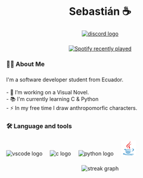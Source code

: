 <h1 align="center">Sebastián ☕</h1>

###

<div align="center">
  <a href="https://discordapp.com/users/396327418618445826" target="_blank">
    <img src="https://img.shields.io/static/v1?message=Discord&logo=discord&label=&color=7289DA&logoColor=white&labelColor=&style=for-the-badge" height="25" alt="discord logo"  />
  </a>
</div>

###

<div align="center">
  <a href="https://open.spotify.com/user/kuqyk2zwn0sfklc20ekhaf55d">
    <img src="https://spotify-recently-played-readme.vercel.app/api?user=kuqyk2zwn0sfklc20ekhaf55d&count=1&unique=true" alt="Spotify recently played"  />
  </a>
</div>

###

<h3 align="left">👩‍💻  About Me</h3>

###

<p align="left">I'm a software developer student from Ecuador.<br><br>- 🔭 I’m working on a Visual Novel.<br>- 📚 I'm currently learning C & Python<br>- ⚡ In my free time I draw anthropomorfic characters.</p>

###

<h3 align="left">🛠 Language and tools</h3>

###

<div align="left">
  <img src="https://cdn.jsdelivr.net/gh/devicons/devicon/icons/vscode/vscode-original.svg" height="40" alt="vscode logo"  />
  <img width="12" />
  <img src="https://cdn.jsdelivr.net/gh/devicons/devicon/icons/c/c-original.svg" height="40" alt="c logo"  />
  <img width="12" />
  <img src="https://cdn.jsdelivr.net/gh/devicons/devicon/icons/python/python-original.svg" height="40" alt="python logo"  />
  <img width="12" />
  <img src="https://raw.githubusercontent.com/devicons/devicon/master/icons/java/java-original.svg" alt="java" width="40" height="40"/>
  <img width="12" />
</div>

###

<div align="center">
  <img src="https://streak-stats.demolab.com?user=SebastianR18&locale=en&mode=daily&theme=dark&hide_border=false&border_radius=5&order=3" height="220" alt="streak graph"  />
</div>

###
